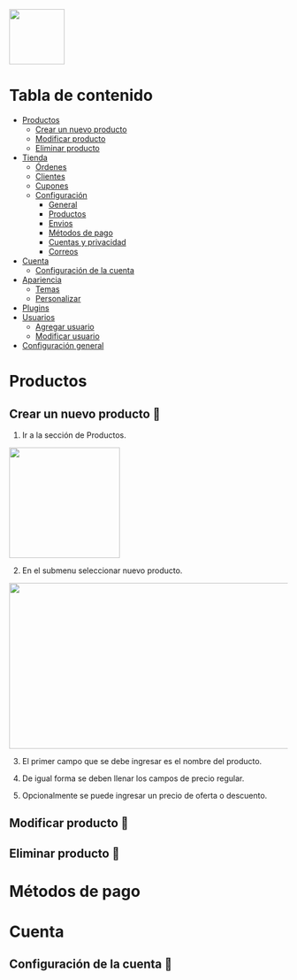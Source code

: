 <img src="https://tushopcr.ml/wp-content/uploads/2021/01/cropped-Logo-1.png" width="100" height="100">

# Tabla de contenido

- [Productos](#productos)
  - [Crear un nuevo producto](#nuevo_producto)
  - [Modificar producto](#modificar_producto)
  - [Eliminar producto](#eliminar_producto)
- [Tienda](#tienda)
  - [Órdenes](#ordenes)
  - [Clientes](#clientes)
  - [Cupones](#cupones)
  - [Configuración](#configuracion_tienda)
    - [General](#configuracion_general_tienda)
    - [Productos](#configuracion_productos_tienda)
    - [Envios](#configuracion_envios_tienda)
    - [Métodos de pago](#metodos_de_pago_tienda)
    - [Cuentas y privacidad](#configuracion_cuentas_tienda)
    - [Correos](#configuracion_correos_tienda)
- [Cuenta](#cuenta)
  - [Configuración de la cuenta](#configuracion_cuenta)
- [Apariencia](#apariencia)
  - [Temas](#temas)
  - [Personalizar](#personalizar)
- [Plugins](#plugins)
- [Usuarios](#usuarios)
  - [Agregar usuario](#agregar_usuario)
  - [Modificar usuario](#modificar_usuario)
- [Configuración general](#configuracion_general)

# Productos <a name = "productos"></a>
## Crear un nuevo producto 🛒 <a name = "nuevo_producto"></a>
1. Ir a la sección de Productos.

<img src="https://raw.githubusercontent.com/tushopcr/tushopcr.github.io/main/Pictures/Products.png" width="200" height="200">

2. En el submenu seleccionar nuevo producto.

<img src="https://raw.githubusercontent.com/tushopcr/tushopcr.github.io/main/Pictures/New_Product_General.png" width="600" height="300">

3. El primer campo que se debe ingresar es el nombre del producto.

4. De igual forma se deben llenar los campos de precio regular.

5. Opcionalmente se puede ingresar un precio de oferta o descuento.


## Modificar producto 🛒 <a name = "modificar_producto"></a>

## Eliminar producto 🛒 <a name = "eliminar_producto"></a>

# Métodos de pago <a name = "metodos_de_pago"></a>

# Cuenta <a name = "cuenta"></a>
## Configuración de la cuenta 👤 <a name = "configuracion_cuenta"></a>
